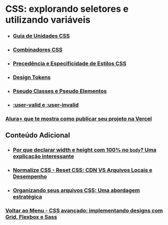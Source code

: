 # CSS: explorando seletores e utilizando variáveis


- ### [Guia de Unidades CSS](./Material-Estudos/GuiaDeUnidades.md)

- ### [Combinadores CSS](./Material-Estudos/combinadores.md)

- ### [Precedência e Especificidade de Estilos CSS](./Material-Estudos/precedencia-especificidade.md)

- ### [Design Tokens](./Material-Estudos/design-tokens.md)

- ### [Pseudo Classes e Pseudo Elementos](./Material-Estudos/pseudo-classe_elementos.md)

- ### [:user-valid e :user-invalid](./Material-Estudos/user-valid_user-invalid.md)

### [Alura+ que te mostra como publicar seu projeto na Vercel](https://cursos.alura.com.br/extra/alura-mais/fazendo-deploy-de-um-projeto-na-vercel-c9239)

## Conteúdo Adicional

- ### [Por que declarar width e height com 100% no `body`? Uma explicação interessante](./Material-Estudos/preparandoAplicacoes.md)

- ### [Normalize CSS - Reset CSS: CDN VS Arquivos Locais e Desempenho](./Material-Estudos/inclusaoArquivosViaCDN.md)

- ### [Organizando seus arquivos CSS: Uma abordagem estratégica](./Material-Estudos/organizandoArquivosCSS.md)

### [Voltar ao Menu - CSS avançado: implementando designs com Grid, Flexbox e Sass](../menu.md)